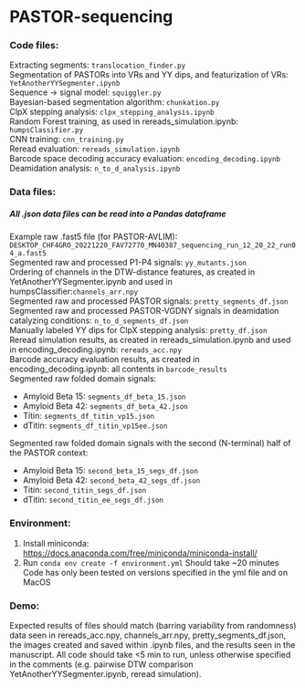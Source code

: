 # PASTOR-sequencing
### Code files:
Extracting segments: ``translocation_finder.py`` \
Segmentation of PASTORs into VRs and YY dips, and featurization of VRs: ``YetAnotherYYSegmenter.ipynb`` \
Sequence -> signal model: ``squiggler.py`` \
Bayesian-based segmentation algorithm: ``chunkation.py`` \
ClpX stepping analysis: ``clpx_stepping_analysis.ipynb`` \
Random Forest training, as used in rereads_simulation.ipynb: ``humpsClassifier.py`` \
CNN training: ``cnn_training.py`` \
Reread evaluation: ``rereads_simulation.ipynb`` \
Barcode space decoding accuracy evaluation: ``encoding_decoding.ipynb`` \
Deamidation analysis:  ``n_to_d_analysis.ipynb``

### Data files:
##### All .json data files can be read into a Pandas dataframe
Example raw .fast5 file (for PASTOR-AVLIM): ``DESKTOP_CHF4GRO_20221220_FAV72770_MN40387_sequencing_run_12_20_22_run04_a.fast5`` \
Segmented raw and processed P1-P4 signals: ``yy_mutants.json`` \
Ordering of channels in the DTW-distance features, as created in YetAnotherYYSegmenter.ipynb and used in humpsClassifier:``channels_arr.npy``\
Segmented raw and processed PASTOR signals: ``pretty_segments_df.json`` \
Segmented raw and processed PASTOR-VGDNY signals in deamidation catalyzing conditions: ``n_to_d_segments_df.json``\
Manually labeled YY dips for ClpX stepping analysis: ``pretty_df.json`` \
Reread simulation results, as created in rereads_simulation.ipynb and used in encoding_decoding.ipynb: ``rereads_acc.npy`` \
Barcode accuracy evaluation results, as created in encoding_decoding.ipynb: all contents in ``barcode_results`` \
Segmented raw folded domain signals:
* Amyloid Beta 15: ``segments_df_beta_15.json``
* Amyloid Beta 42: ``segments_df_beta_42.json``
* Titin: ``segments_df_titin_vp15.json``
* dTitin: ``segments_df_titin_vp15ee.json``

Segmented raw folded domain signals with the second (N-terminal) half of the PASTOR context:
* Amyloid Beta 15: ``second_beta_15_segs_df.json``
* Amyloid Beta 42: ``second_beta_42_segs_df.json``
* Titin: ``second_titin_segs_df.json``
* dTitin: ``second_titin_ee_segs_df.json``

### Environment:
1) Install miniconda: https://docs.anaconda.com/free/miniconda/miniconda-install/
2) Run ``conda env create -f environment.yml`` Should take ~20 minutes
Code has only been tested on versions specified in the yml file and on MacOS

### Demo:
Expected results of files should match (barring variability from randomness) data seen in rereads_acc.npy, channels_arr.npy, pretty_segments_df.json, the images created and saved within .ipynb files, and the results seen in the manuscript. All code should take <5 min to run, unless otherwise specified in the comments (e.g. pairwise DTW comparison YetAnotherYYSegmenter.ipynb, reread simulation).

